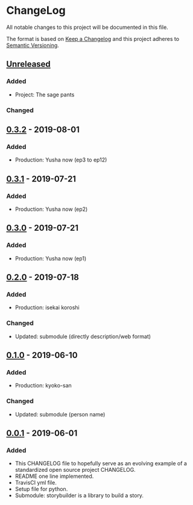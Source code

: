 # ChangeLog
All notable changes to this project will be documented in this file.

The format is based on [Keep a Changelog](http://keepachangelog.com/en/1.0.0/)
and this project adheres to [Semantic Versioning](http://semver.org/spec/v2.0.0.html).

## [Unreleased]
### Added
- Project: The sage pants
### Changed

## [0.3.2] - 2019-08-01
### Added
- Production: Yusha now (ep3 to ep12)

## [0.3.1] - 2019-07-21
### Added
- Production: Yusha now (ep2)

## [0.3.0] - 2019-07-21
### Added
- Production: Yusha now (ep1)

## [0.2.0] - 2019-07-18
### Added
- Production: isekai koroshi
### Changed
- Updated: submodule (directly description/web format)

## [0.1.0] - 2019-06-10
### Added
- Production: kyoko-san
### Changed
- Updated: submodule (person name)

## [0.0.1] - 2019-06-01
### Added
- This CHANGELOG file to hopefully serve as an evolving example of a standardized open source project CHANGELOG.
- README one line implemented.
- TravisCI yml file.
- Setup file for python.
- Submodule: storybuilder is a library to build a story.

[Unreleased]: https://github.com/nagisc007/prj_estar/compare/v0.3.2...HEAD
[0.3.2]: https://github.com/nagisc007/prj_estar/releases/v0.3.2
[0.3.1]: https://github.com/nagisc007/prj_estar/releases/v0.3.1
[0.3.0]: https://github.com/nagisc007/prj_estar/releases/v0.3.0
[0.2.0]: https://github.com/nagisc007/prj_estar/releases/v0.2.0
[0.1.0]: https://github.com/nagisc007/prj_estar/releases/v0.1.0
[0.0.1]: https://github.com/nagisc007/prj_estar/releases/v0.0.1
